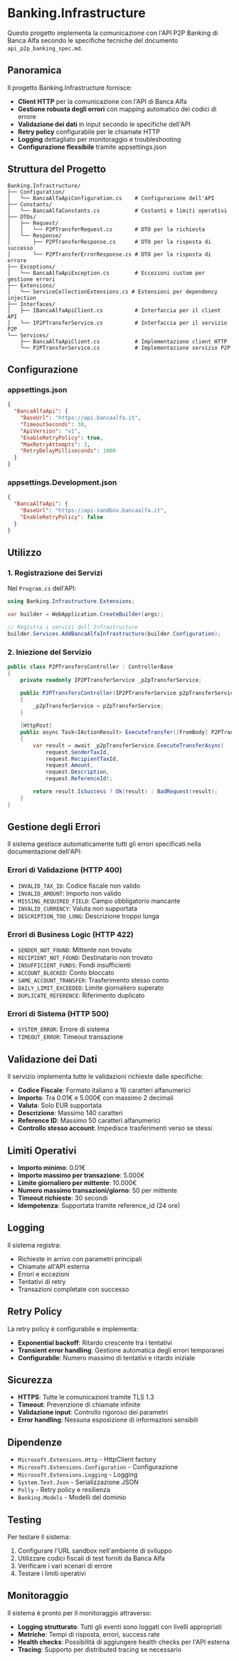 # Banking.Infrastructure

Questo progetto implementa la comunicazione con l'API P2P Banking di Banca Alfa secondo le specifiche tecniche del documento `api_p2p_banking_spec.md`.

## Panoramica

Il progetto Banking.Infrastructure fornisce:

- **Client HTTP** per la comunicazione con l'API di Banca Alfa
- **Gestione robusta degli errori** con mapping automatico dei codici di errore
- **Validazione dei dati** in input secondo le specifiche dell'API
- **Retry policy** configurabile per le chiamate HTTP
- **Logging** dettagliato per monitoraggio e troubleshooting
- **Configurazione flessibile** tramite appsettings.json

## Struttura del Progetto

```
Banking.Infrastructure/
├── Configuration/
│   └── BancaAlfaApiConfiguration.cs    # Configurazione dell'API
├── Constants/
│   └── BancaAlfaConstants.cs           # Costanti e limiti operativi
├── DTOs/
│   ├── Request/
│   │   └── P2PTransferRequest.cs       # DTO per la richiesta
│   └── Response/
│       ├── P2PTransferResponse.cs      # DTO per la risposta di successo
│       └── P2PTransferErrorResponse.cs # DTO per la risposta di errore
├── Exceptions/
│   └── BancaAlfaApiException.cs        # Eccezioni custom per gestione errori
├── Extensions/
│   └── ServiceCollectionExtensions.cs # Estensioni per dependency injection
├── Interfaces/
│   ├── IBancaAlfaApiClient.cs          # Interfaccia per il client API
│   └── IP2PTransferService.cs          # Interfaccia per il servizio P2P
└── Services/
    ├── BancaAlfaApiClient.cs           # Implementazione client HTTP
    └── P2PTransferService.cs           # Implementazione servizio P2P
```

## Configurazione

### appsettings.json

```json
{
  "BancaAlfaApi": {
    "BaseUrl": "https://api.bancaalfa.it",
    "TimeoutSeconds": 30,
    "ApiVersion": "v1",
    "EnableRetryPolicy": true,
    "MaxRetryAttempts": 3,
    "RetryDelayMilliseconds": 1000
  }
}
```

### appsettings.Development.json

```json
{
  "BancaAlfaApi": {
    "BaseUrl": "https://api-sandbox.bancaalfa.it",
    "EnableRetryPolicy": false
  }
}
```

## Utilizzo

### 1. Registrazione dei Servizi

Nel `Program.cs` dell'API:

```csharp
using Banking.Infrastructure.Extensions;

var builder = WebApplication.CreateBuilder(args);

// Registra i servizi dell'Infrastructure
builder.Services.AddBancaAlfaInfrastructure(builder.Configuration);
```

### 2. Iniezione del Servizio

```csharp
public class P2PTransfersController : ControllerBase
{
    private readonly IP2PTransferService _p2pTransferService;

    public P2PTransfersController(IP2PTransferService p2pTransferService)
    {
        _p2pTransferService = p2pTransferService;
    }

    [HttpPost]
    public async Task<IActionResult> ExecuteTransfer([FromBody] P2PTransferRequestDto request)
    {
        var result = await _p2pTransferService.ExecuteTransferAsync(
            request.SenderTaxId,
            request.RecipientTaxId,
            request.Amount,
            request.Description,
            request.ReferenceId);

        return result.IsSuccess ? Ok(result) : BadRequest(result);
    }
}
```

## Gestione degli Errori

Il sistema gestisce automaticamente tutti gli errori specificati nella documentazione dell'API:

### Errori di Validazione (HTTP 400)
- `INVALID_TAX_ID`: Codice fiscale non valido
- `INVALID_AMOUNT`: Importo non valido
- `MISSING_REQUIRED_FIELD`: Campo obbligatorio mancante
- `INVALID_CURRENCY`: Valuta non supportata
- `DESCRIPTION_TOO_LONG`: Descrizione troppo lunga

### Errori di Business Logic (HTTP 422)
- `SENDER_NOT_FOUND`: Mittente non trovato
- `RECIPIENT_NOT_FOUND`: Destinatario non trovato
- `INSUFFICIENT_FUNDS`: Fondi insufficienti
- `ACCOUNT_BLOCKED`: Conto bloccato
- `SAME_ACCOUNT_TRANSFER`: Trasferimento stesso conto
- `DAILY_LIMIT_EXCEEDED`: Limite giornaliero superato
- `DUPLICATE_REFERENCE`: Riferimento duplicato

### Errori di Sistema (HTTP 500)
- `SYSTEM_ERROR`: Errore di sistema
- `TIMEOUT_ERROR`: Timeout transazione

## Validazione dei Dati

Il servizio implementa tutte le validazioni richieste dalle specifiche:

- **Codice Fiscale**: Formato italiano a 16 caratteri alfanumerici
- **Importo**: Tra 0.01€ e 5.000€ con massimo 2 decimali
- **Valuta**: Solo EUR supportata
- **Descrizione**: Massimo 140 caratteri
- **Reference ID**: Massimo 50 caratteri alfanumerici
- **Controllo stesso account**: Impedisce trasferimenti verso se stessi

## Limiti Operativi

- **Importo minimo**: 0.01€
- **Importo massimo per transazione**: 5.000€
- **Limite giornaliero per mittente**: 10.000€
- **Numero massimo transazioni/giorno**: 50 per mittente
- **Timeout richieste**: 30 secondi
- **Idempotenza**: Supportata tramite reference_id (24 ore)

## Logging

Il sistema registra:

- Richieste in arrivo con parametri principali
- Chiamate all'API esterna
- Errori e eccezioni
- Tentativi di retry
- Transazioni completate con successo

## Retry Policy

La retry policy è configurabile e implementa:

- **Exponential backoff**: Ritardo crescente tra i tentativi
- **Transient error handling**: Gestione automatica degli errori temporanei
- **Configurabile**: Numero massimo di tentativi e ritardo iniziale

## Sicurezza

- **HTTPS**: Tutte le comunicazioni tramite TLS 1.3
- **Timeout**: Prevenzione di chiamate infinite
- **Validazione input**: Controllo rigoroso dei parametri
- **Error handling**: Nessuna esposizione di informazioni sensibili

## Dipendenze

- `Microsoft.Extensions.Http` - HttpClient factory
- `Microsoft.Extensions.Configuration` - Configurazione
- `Microsoft.Extensions.Logging` - Logging
- `System.Text.Json` - Serializzazione JSON
- `Polly` - Retry policy e resilienza
- `Banking.Models` - Modelli del dominio

## Testing

Per testare il sistema:

1. Configurare l'URL sandbox nell'ambiente di sviluppo
2. Utilizzare codici fiscali di test forniti da Banca Alfa
3. Verificare i vari scenari di errore
4. Testare i limiti operativi

## Monitoraggio

Il sistema è pronto per il monitoraggio attraverso:

- **Logging strutturato**: Tutti gli eventi sono loggati con livelli appropriati
- **Metriche**: Tempi di risposta, errori, success rate
- **Health checks**: Possibilità di aggiungere health checks per l'API esterna
- **Tracing**: Supporto per distributed tracing se necessario
